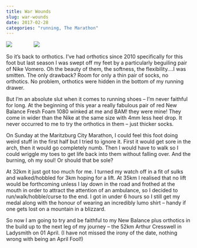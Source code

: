 ```yaml
---
title: War Wounds
slug: war-wounds
date: 2017-02-28
categories: "running, The Marathon"
---
```


<p><img src="http://res.cloudinary.com/dy6grlu8z/image/upload/v1558841710/cyj7ltatxjgmmsuslhcw.jpg"/>               <img src="http://res.cloudinary.com/dy6grlu8z/image/upload/v1558841711/pzfkw26jpeniw43xkver.jpg"/></p>
<p>So it’s back to orthotics. I’ve had orthotics since 2010 specifically for this foot but last season I was swept off my feet by a particularly beguiling pair of Nike Vomero. Oh the beauty of them, the softness, the flexibility….I was smitten. The only drawback? Room for only a thin pair of socks, no orthotics. No problem, orthotics were hidden in the bottom of my running drawer.</p>
<p>But I’m an absolute slut when it comes to running shoes – I’m never faithful for long. At the beginning of this year a really fabulous pair of red New Balance Fresh Foam 1080 winked at me and BAM! they were mine! They come in wider than the Nike at the same size with 4mm less heel drop. It never occurred to me to try the orthotics in them – just thicker socks.</p>
<p>On Sunday at the Maritzburg City Marathon, I could feel this foot doing weird stuff in the first half but I tried to ignore it. First it would get sore in the arch, then it would go completely numb. Then I would have to walk so I could wriggle my toes to get life back into them without falling over. And the burning, oh my soul! Or should that be sole?</p>
<p>At 32km it just got too much for me. I turned my watch off in a fit of sulks and walked/hobbled for 3km hoping for a lift. At 35km I realised that no lift would be forthcoming unless I lay down in the road and frothed at the mouth in order to attract the attention of an ambulance, so I decided to run/walk/hobble/curse to the end. I got in under 6 hours so I still get my medal along with the honour of wearing an incredibly lumo shirt – handy if one gets lost on a mountain in a blizzard.</p>
<p>So now I am going to try and be faithful to my New Balance plus orthotics in the build up to the next leg of my journey – the 52km Arthur Cresswell in Ladysmith on 01 April. (I have not missed the irony of the date, nothing wrong with being an April Fool!)</p>


